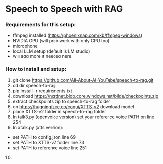 # Speech to Speech with RAG

### Requirements for this setup:
- ffmpeg installed (https://phoenixnap.com/kb/ffmpeg-windows)
- NVIDIA GPU (will prob work with only CPU too)
- microphone
- local LLM setup (default is LM studio)
- will add more if needed here

### How to install and setup:

1. git clone https://github.com/All-About-AI-YouTube/speech-to-rag.git
2. cd dir speech-to-rag
3. pip install -r requirements.txt
4. download https://nordnet.blob.core.windows.net/bilde/checkpoints.zip
5. extract checkpoints.zip to speech-to-rag folder
6. on https://huggingface.co/coqui/XTTS-v2 download model
7. place XTTS-v2 folder in speech-to-rag folder
8. In talk3.py (openvoice version) set your reference voice PATH on line 254
9. In xtalk.py (xtts version):
- set PATH to config.json line 69
- set PATH to XTTS-v2 folder line 73
- set PATH to reference voice line 251
10. 

